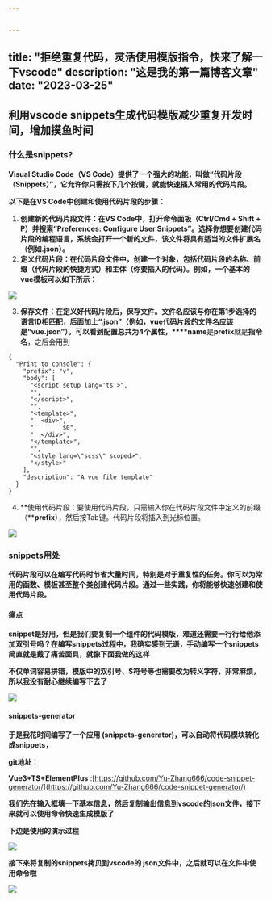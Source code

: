 ```yaml
---


---
```

title: "拒绝重复代码，灵活使用模版指令，快来了解一下vscode"
description: "这是我的第一篇博客文章"
date: "2023-03-25"
------------------


## 利用vscode snippets生成代码模版减少重复开发时间，增加摸鱼时间

### 什么是snippets?

**Visual Studio Code（VS Code）提供了一个强大的功能，叫做“代码片段（Snippets）”，它允许你只需按下几个按键，就能快速插入常用的代码片段。**

**以下是在VS Code中创建和使用代码片段的步骤：**

1. **创建新的代码片段文件：在VS Code中，打开命令面板（Ctrl/Cmd + Shift + P）并搜索“Preferences: Configure User Snippets”。选择你想要创建代码片段的编程语言，系统会打开一个新的文件，该文件将具有适当的文件扩展名（例如.json）。**
2. **定义代码片段：在代码片段文件中，创建一个对象，包括代码片段的名称、前缀（代码片段的快捷方式）和主体（你要插入的代码）。例如，一个基本的vue模板可以如下所示：**

![](https://p1-juejin.byteimg.com/tos-cn-i-k3u1fbpfcp/f6d0521e50164fddbef65f306f0cf2bb~tplv-k3u1fbpfcp-watermark.image?)

3. **保存文件：在定义好代码片段后，保存文件。文件名应该与你在第1步选择的语言ID相匹配，后面加上“.json”（例如，vue代码片段的文件名应该是“vue.json”）。可以看到配置总共为4个属性，****name**是**prefix**就是**指令名**，之后会用到

```
{
  "Print to console": {
    "prefix": "v",
    "body": [
      "<script setup lang='ts'>",
      "",
      "</script>",
      "",
      "<template>",
      "  <div>",
      "        $0",
      "  </div>",
      "</template>",
      "",
      "<style lang=\"scss\" scoped>",
      "</style>"
    ],
    "description": "A vue file template"
  }
}

```

4. **使用代码片段：要使用代码片段，只需输入你在代码片段文件中定义的前缀（****prefix**），然后按Tab键。代码片段将插入到光标位置。

![](https://p9-juejin.byteimg.com/tos-cn-i-k3u1fbpfcp/28b5e12daae3471b960f8fb09289d71b~tplv-k3u1fbpfcp-watermark.image?)

### snippets用处

**代码片段可以在编写代码时节省大量时间，特别是对于重复性的任务。你可以为常用的函数、模板甚至整个类创建代码片段。通过一些实践，你将能够快速创建和使用代码片段。**

#### 痛点

**snippet是好用，但是我们要复制一个组件的代码模版，难道还需要一行行给他添加双引号吗？在编写snippets过程中，我确实感到无语，手动编写一个snippets简直就是戴了痛苦面具，就像下面我做的这样**

**不仅单词容易拼错，模版中的双引号、$符号等也需要改为转义字符，非常麻烦，所以我没有耐心继续编写下去了**

![](https://p6-juejin.byteimg.com/tos-cn-i-k3u1fbpfcp/f11c273016c14068b09d3142c28487ff~tplv-k3u1fbpfcp-watermark.image?)

#### snippets-generator

**于是我花时间编写了一个应用 (snippets-generator)，可以自动将代码模块转化成snippets，**

**git地址**：

**Vue3+TS+ElementPlus** :[https://github.com/Yu-Zhang666/code-snippet-generator/](https://github.com/Yu-Zhang666/code-snippet-generator/)

**我们先在输入框填一下基本信息，然后复制输出信息到vscode的json文件，接下来就可以使用命令快速生成模版了**

**下边是使用的演示过程**

![](https://p3-juejin.byteimg.com/tos-cn-i-k3u1fbpfcp/3fa1676928644842bc0994595d2f4d4b~tplv-k3u1fbpfcp-watermark.image?)

**接下来将复制的snippets拷贝到vscode的 json文件中，之后就可以在文件中使用命令啦**

![](https://p6-juejin.byteimg.com/tos-cn-i-k3u1fbpfcp/6575453ed088423f9ed2af071602bbb3~tplv-k3u1fbpfcp-watermark.image?)
